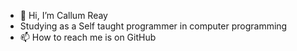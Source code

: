 - 👋 Hi, I’m Callum Reay
- Studying as a Self taught programmer in computer programming
- 📫 How to reach me is on GitHub

<!---
calcoderreay1996/calcoderreay1996 is a ✨ special ✨ repository because its `README.md` (this file) appears on your GitHub profile.
You can click the Preview link to take a look at your changes.
--->
